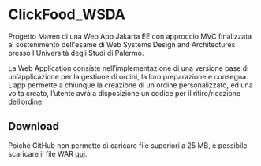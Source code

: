 # ClickFood_WSDA
Progetto Maven di una Web App Jakarta EE con approccio MVC finalizzata al sostenimento dell'esame di Web Systems Design and Architectures presso l'Università degli Studi di Palermo. 

La Web Application consiste nell’implementazione di una versione base di un’applicazione per la gestione di ordini, la loro preparazione e consegna. L’app permette a chiunque la creazione di un ordine personalizzato, ed una volta creato, l’utente avrà a disposizione un codice per il ritiro/ricezione dell’ordine.

## Download 
Poichè GitHub non permette di caricare file superiori a 25 MB, è possibile scaricare il file WAR [qui](https://unipa-my.sharepoint.com/:u:/g/personal/ilenia_munfuletto_you_unipa_it/EcrXidEOcahCpw6kD20yqWQBbW3je_Hy2BjBu8ZKK-aPrQ?e=TNe1hn).
